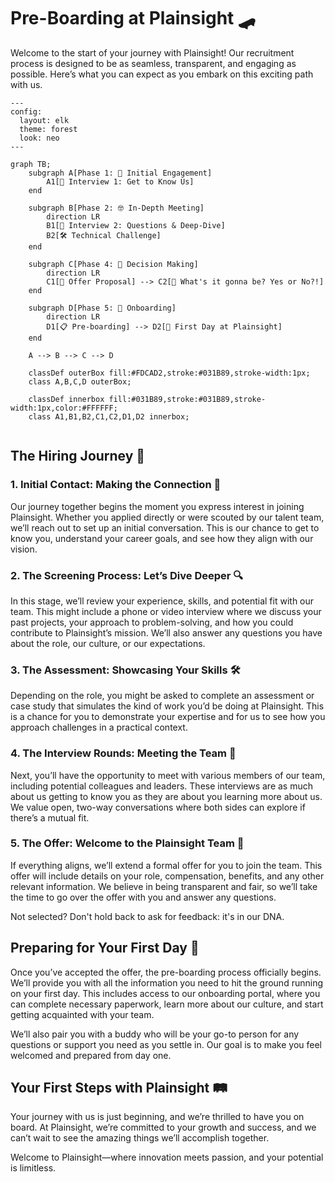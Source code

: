 # Pre-Boarding at Plainsight 🛹

Welcome to the start of your journey with Plainsight! Our recruitment process is designed to be as seamless, transparent, and engaging as possible. Here’s what you can expect as you embark on this exciting path with us.

```mermaid
---
config:
  layout: elk
  theme: forest
  look: neo
---

graph TB;
    subgraph A[Phase 1: 🎉 Initial Engagement]
        A1[👋 Interview 1: Get to Know Us]
    end
    
    subgraph B[Phase 2: 🤓 In-Depth Meeting]
        direction LR
        B1[💬 Interview 2: Questions & Deep-Dive]
        B2[🛠️ Technical Challenge]
    end

    subgraph C[Phase 4: 📝 Decision Making]
        direction LR
        C1[📄 Offer Proposal] --> C2[🤔 What's it gonna be? Yes or No?!]
    end

    subgraph D[Phase 5: 🌟 Onboarding]
        direction LR
        D1[📋 Pre-boarding] --> D2[🚀 First Day at Plainsight]
    end

    A --> B --> C --> D
    
    classDef outerBox fill:#FDCAD2,stroke:#031B89,stroke-width:1px;
    class A,B,C,D outerBox;
    
    classDef innerbox fill:#031B89,stroke:#031B89,stroke-width:1px,color:#FFFFFF;
    class A1,B1,B2,C1,C2,D1,D2 innerbox;
    
```
  

## The Hiring Journey 🚀

### 1. Initial Contact: Making the Connection 🤝
Our journey together begins the moment you express interest in joining Plainsight. Whether you applied directly or were scouted by our talent team, we’ll reach out to set up an initial conversation. This is our chance to get to know you, understand your career goals, and see how they align with our vision.

### 2. The Screening Process: Let’s Dive Deeper 🔍
In this stage, we’ll review your experience, skills, and potential fit with our team. This might include a phone or video interview where we discuss your past projects, your approach to problem-solving, and how you could contribute to Plainsight’s mission. We’ll also answer any questions you have about the role, our culture, or our expectations.

### 3. The Assessment: Showcasing Your Skills 🛠️
Depending on the role, you might be asked to complete an assessment or case study that simulates the kind of work you’d be doing at Plainsight. This is a chance for you to demonstrate your expertise and for us to see how you approach challenges in a practical context.

### 4. The Interview Rounds: Meeting the Team 💼
Next, you’ll have the opportunity to meet with various members of our team, including potential colleagues and leaders. These interviews are as much about us getting to know you as they are about you learning more about us. We value open, two-way conversations where both sides can explore if there’s a mutual fit.

### 5. The Offer: Welcome to the Plainsight Team 🎉
If everything aligns, we’ll extend a formal offer for you to join the team. This offer will include details on your role, compensation, benefits, and any other relevant information. We believe in being transparent and fair, so we’ll take the time to go over the offer with you and answer any questions.

Not selected? Don't hold back to ask for feedback: it's in our DNA. 

## Preparing for Your First Day 🌱

Once you’ve accepted the offer, the pre-boarding process officially begins. We’ll provide you with all the information you need to hit the ground running on your first day. This includes access to our onboarding portal, where you can complete necessary paperwork, learn more about our culture, and start getting acquainted with your team.

We’ll also pair you with a buddy who will be your go-to person for any questions or support you need as you settle in. Our goal is to make you feel welcomed and prepared from day one.

## Your First Steps with Plainsight 🛤️

Your journey with us is just beginning, and we’re thrilled to have you on board. At Plainsight, we’re committed to your growth and success, and we can’t wait to see the amazing things we’ll accomplish together.

Welcome to Plainsight—where innovation meets passion, and your potential is limitless.
